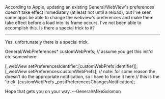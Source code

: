 According to Apple, updating an existing General/WebView's preferences doesn't take effect immediately (at least not until a reload), but I've seen some apps be able to change the webview's preferences and make them take effect before a load into its frame occurs. I've not been able to accomplish this. Is there a special trick to it?

----

Yes, unfortunately there is a special trick.

    
General/WebPreferences* customWebPrefs;
// assume you get this init'd etc somewhere 

[_webView setPreferencesIdentifier:[customWebPrefs identifier]];
[_webView setPreferences:customWebPrefs];
// note: for some reason the doesn't do the appropriate notification, so I have to force it here
// this is the 'trick'
[customWebPrefs _postPreferencesChangesNotification];


Hope that gets you on your way.  --General/MikeSolomon